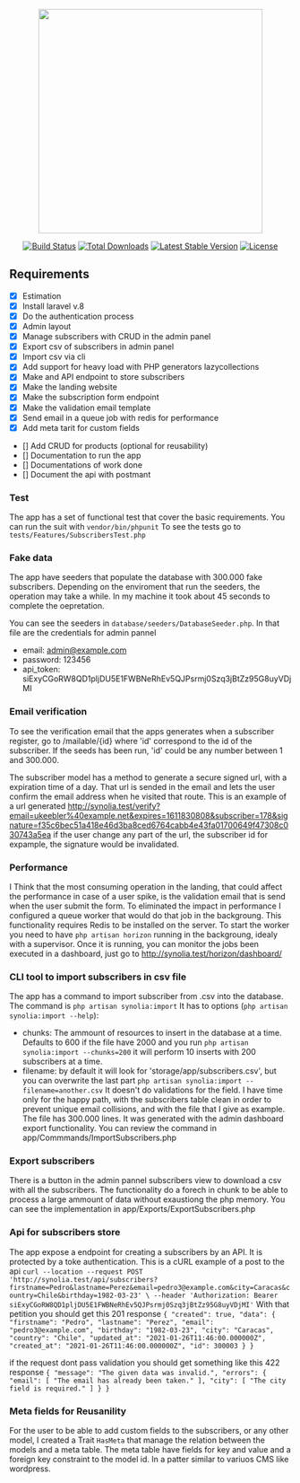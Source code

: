 <p align="center"><a href="https://laravel.com" target="_blank"><img src="https://raw.githubusercontent.com/laravel/art/master/logo-lockup/5%20SVG/2%20CMYK/1%20Full%20Color/laravel-logolockup-cmyk-red.svg" width="400"></a></p>

<p align="center">
<a href="https://travis-ci.org/laravel/framework"><img src="https://travis-ci.org/laravel/framework.svg" alt="Build Status"></a>
<a href="https://packagist.org/packages/laravel/framework"><img src="https://img.shields.io/packagist/dt/laravel/framework" alt="Total Downloads"></a>
<a href="https://packagist.org/packages/laravel/framework"><img src="https://img.shields.io/packagist/v/laravel/framework" alt="Latest Stable Version"></a>
<a href="https://packagist.org/packages/laravel/framework"><img src="https://img.shields.io/packagist/l/laravel/framework" alt="License"></a>
</p>

## Requirements
- [x] Estimation 
- [x] Install laravel v.8
- [x] Do the authentication process
- [x] Admin layout
- [x] Manage subscribers with CRUD in the admin panel
- [x] Export csv of subscribers in admin panel
- [x] Import csv via cli
- [x] Add support for heavy load with PHP generators lazycollections
- [x] Make and API endpoint to store subscribers
- [x] Make the landing website 
- [x] Make the subscription form endpoint
- [x] Make the validation email template
- [x] Send email in a queue job with redis for performance
- [x] Add meta tarit for custom fields 
- [] Add CRUD for products (optional for reusability)
- [] Documentation to run the app
- [] Documentations of work done
- [] Document the api with postmant

### Test
The app has a set of functional test that cover the basic requirements. You can run the suit with `vendor/bin/phpunit`
To see the tests go to `tests/Features/SubscribersTest.php`

### Fake data
The app have seeders that populate the database with 300.000 fake subscribers.
Depending on the enviroment that run the seeders, the operation may take a while. 
In my machine it took about 45 seconds to complete the oepretation.

You can see the seeders in `database/seeders/DatabaseSeeder.php`. In that file are the credentials for admin pannel

- email: admin@example.com
- password: 123456
- api_token: siExyCGoRW8QD1pljDU5E1FWBNeRhEv5QJPsrmj0Szq3jBtZz95G8uyVDjMI

### Email verification
To see the verification email that the apps generates when a subscriber register, go to /mailable/{id} 
where 'id' correspond to the id of the subscriber. If the seeds has been run, 'id' could be any number between 1 and 300.000.

The subscriber model has a method to generate a secure signed url, with a expiration time of a day.
That url is sended in the email and lets the user confirm the email address when he visited that route. This is an example of a url generated
http://synolia.test/verify?email=ukeebler%40example.net&expires=1611830808&subscriber=178&signature=f35c6bec51a418e46d3ba8ced6764cabb4e43fa01700649f47308c030743a5ea
if the user change any part of the url, the subscriber id for expample, the signature would be invalidated.

### Performance
I Think that the most consuming operation in the landing, that could affect the performance in case of a user spike, 
is the validation email that is send when the user submit the form. To eliminated the impact in performance 
I configured a queue worker that would do that job in the backgroung. This functionality requires Redis to be installed on the server.
To start the worker you need to have `php artisan horizon` running in the backgroung, idealy with a supervisor.
Once it is running, you can monitor the jobs been executed in a dashboard, just go to http://synolia.test/horizon/dashboard/ 

### CLI tool to import subscribers in csv file
The app has a command to import subscriber from .csv into the database. The command is `php artisan synolia:import` 
It has to options (`php artisan synolia:import --help`):
- chunks: The ammount of resources to insert in the database at a time. Defaults to 600
 if the file have 2000 and you run `php artisan synolia:import --chunks=200` it will perform 10 inserts with 200 subscribers at a time.
- filename: by default it will look for 'storage/app/subscribers.csv', but you can overwrite the last part `php artisan synolia:import --filename=another.csv`
It doesn't do validations for the field. I have time only for the happy path, with the subscribers table clean in order to prevent unique email collisions, and with the file that I give as example.
The file has 300.000 lines. It was generated with the admin dashboard export functionality.
You can review the command in app/Commmands/ImportSubscribers.php

### Export subscribers
There is a button in the admin pannel subscribers view to download a csv with all the subscribers.
The functionality do a forech in chunk to be able to process a large ammount of data without exaustiong the php memory.
You can see the implementation in app/Exports/ExportSubscribers.php

### Api for subscribers store
The app expose a endpoint for creating a subscribers by an API. It is protected by a toke authentication. 
This is a cURL example of a post to the api
`curl --location --request POST 'http://synolia.test/api/subscribers?firstname=Pedro&lastname=Perez&email=pedro3@example.com&city=Caracas&country=Chile&birthday=1982-03-23' \
--header 'Authorization: Bearer siExyCGoRW8QD1pljDU5E1FWBNeRhEv5QJPsrmj0Szq3jBtZz95G8uyVDjMI'`
With that petition you should get this 201 response 
`{
    "created": true,
    "data": {
        "firstname": "Pedro",
        "lastname": "Perez",
        "email": "pedro3@example.com",
        "birthday": "1982-03-23",
        "city": "Caracas",
        "country": "Chile",
        "updated_at": "2021-01-26T11:46:00.000000Z",
        "created_at": "2021-01-26T11:46:00.000000Z",
        "id": 300003
    }
}`

if the request dont pass validation you should get something like this 422 response
`{
    "message": "The given data was invalid.",
    "errors": {
        "email": [
            "The email has already been taken."
        ],
        "city": [
            "The city field is required."
        ]
    }
}`

### Meta fields for Reusanility
For the user to be able to add custom fields to the subscribers, or any other model, I created a Trait `HasMeta` 
that manage the relation between the models and a meta table. The meta table have fields for key and value 
and a foreign key constraint to the model id. In a patter similar to variuos CMS like wordpress.


